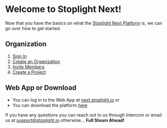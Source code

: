# Welcome to Stoplight Next! 

Now that you have the basics on what the [Stoplight Next Platform](/platform/what-is-stoplight) is, we can go over how to get started. 

## Organization 
1. [Sign In](/platform/getting-started/account-basics/sign-in)
2. [Create an Organization](/platform/organizations/create-org) 
3. [Invite Members](/platform/organizations/invite-people) 
4. [Create a Project](/platform/projects/creating-a-project) 

## Web App or Download 
* You can log in to the Web App at [next.stoplight.io](http://next.stoplight.io) or 
* You can download the platform [here](https://github.com/stoplightio/desktop/releases/latest) 

If you have any questions you can reach out to us through Intercom or email us at [support@stoplight.io](support@stoplight.io) otherwise... **Full Steam Ahead!**
